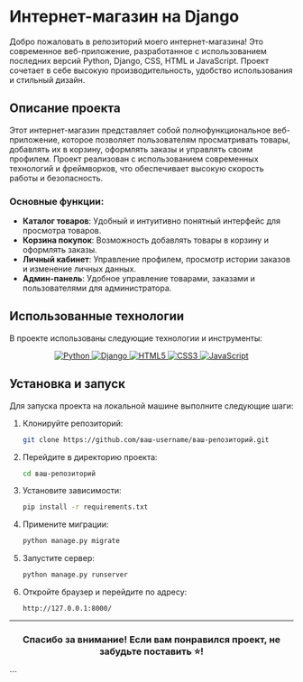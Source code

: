 # Интернет-магазин на Django

Добро пожаловать в репозиторий моего интернет-магазина! Это современное веб-приложение, разработанное с использованием последних версий Python, Django, CSS, HTML и JavaScript. Проект сочетает в себе высокую производительность, удобство использования и стильный дизайн.

## Описание проекта

Этот интернет-магазин представляет собой полнофункциональное веб-приложение, которое позволяет пользователям просматривать товары, добавлять их в корзину, оформлять заказы и управлять своим профилем. Проект реализован с использованием современных технологий и фреймворков, что обеспечивает высокую скорость работы и безопасность.

### Основные функции:
- **Каталог товаров**: Удобный и интуитивно понятный интерфейс для просмотра товаров.
- **Корзина покупок**: Возможность добавлять товары в корзину и оформлять заказы.
- **Личный кабинет**: Управление профилем, просмотр истории заказов и изменение личных данных.
- **Админ-панель**: Удобное управление товарами, заказами и пользователями для администратора.

## Использованные технологии

В проекте использованы следующие технологии и инструменты:

<div align="center">

  <a href="https://www.python.org/" target="_blank">
    <img src="https://img.shields.io/badge/Python-3776AB?style=for-the-badge&logo=python&logoColor=white" alt="Python">
  </a>
  <a href="https://www.djangoproject.com/" target="_blank">
    <img src="https://img.shields.io/badge/Django-092E20?style=for-the-badge&logo=django&logoColor=white" alt="Django">
  </a>
  <a href="https://developer.mozilla.org/en-US/docs/Web/HTML" target="_blank">
    <img src="https://img.shields.io/badge/HTML5-E34F26?style=for-the-badge&logo=html5&logoColor=white" alt="HTML5">
  </a>
  <a href="https://developer.mozilla.org/en-US/docs/Web/CSS" target="_blank">
    <img src="https://img.shields.io/badge/CSS3-1572B6?style=for-the-badge&logo=css3&logoColor=white" alt="CSS3">
  </a>
  <a href="https://developer.mozilla.org/en-US/docs/Web/JavaScript" target="_blank">
    <img src="https://img.shields.io/badge/JavaScript-F7DF1E?style=for-the-badge&logo=javascript&logoColor=black" alt="JavaScript">
  </a>

</div>

## Установка и запуск

Для запуска проекта на локальной машине выполните следующие шаги:

1. Клонируйте репозиторий:
   ```bash
   git clone https://github.com/ваш-username/ваш-репозиторий.git
   ```
2. Перейдите в директорию проекта:
   ```bash
   cd ваш-репозиторий
   ```
3. Установите зависимости:
   ```bash
   pip install -r requirements.txt
   ```
4. Примените миграции:
   ```bash
   python manage.py migrate
   ```
5. Запустите сервер:
   ```bash
   python manage.py runserver
   ```
6. Откройте браузер и перейдите по адресу:
   ```
   http://127.0.0.1:8000/
   ```

---

<div align="center">
  <h3>Спасибо за внимание! Если вам понравился проект, не забудьте поставить ⭐!</h3>
</div>
```
   
